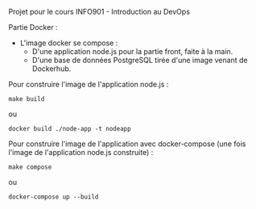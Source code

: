 Projet pour le cours INFO901 - Introduction au DevOps


Partie Docker :

* L'image docker se compose :
  * D'une application node.js pour la partie front, faite à la main.
  * D'une base de données PostgreSQL tirée d'une image venant de Dockerhub.
 
 
 Pour construire l'image de l'application node.js : 
 
    make build
  
ou

    docker build ./node-app -t nodeapp
    
    
Pour construire l'image de l'application avec docker-compose (une fois l'image de l'application node.js construite) :

    make compose
    
ou

    docker-compose up --build 
